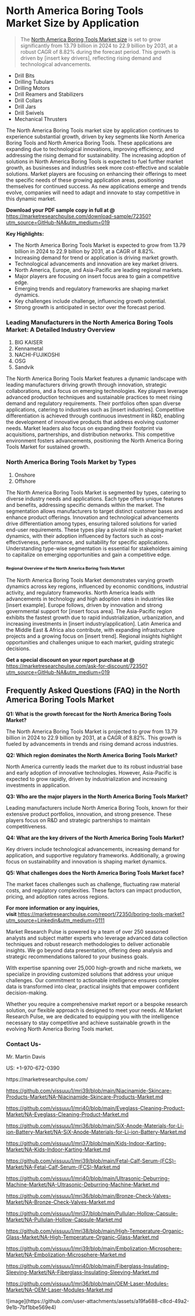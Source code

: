 <h1>North America Boring Tools Market&nbsp;Size by Application</h1><blockquote><p>The <a href="https://marketresearchpulse.com/download-sample/72350?utm_source=GitHub-NA&amp;utm_medium=019">North America Boring Tools Market size</a> is set to grow significantly from 13.79 billion in 2024 to 22.9 billion by 2031, at a robust CAGR of 8.82% during the forecast period. This growth is driven by [insert key drivers], reflecting rising demand and technological advancements.</p></blockquote><ul><li>Drill Bits<li> Drilling Tubulars<li> Drilling Motors<li> Drill Reamers and Stabilizers<li> Drill Collars<li> Drill Jars<li> Drill Swivels<li> Mechanical Thrusters</li></ul><p>The North America Boring Tools market size by application continues to experience substantial growth, driven by key segments like North America Boring Tools and North America Boring Tools. These applications are expanding due to technological innovations, improving efficiency, and addressing the rising demand for sustainability. The increasing adoption of solutions in North America Boring Tools is expected to fuel further market growth, as businesses and industries seek more cost-effective and scalable solutions. Market players are focusing on enhancing their offerings to meet the specific needs of these growing application areas, positioning themselves for continued success. As new applications emerge and trends evolve, companies will need to adapt and innovate to stay competitive in this dynamic market.</p><p><strong>Download your PDF sample copy in full at @ </strong><a href="https://marketresearchpulse.com/download-sample/72350?utm_source=GitHub-NA&amp;utm_medium=019">https://marketresearchpulse.com/download-sample/72350?utm_source=GitHub-NA&amp;utm_medium=019</a></p><p><strong>Key Highlights: </strong></p><ul><li>The North America Boring Tools Market is expected to grow from 13.79 billion in 2024 to 22.9 billion by 2031, at a CAGR of 8.82%.</li><li>Increasing demand for trend or application is driving market growth.</li><li>Technological advancements and innovation are key market drivers.</li><li>North America, Europe, and Asia-Pacific are leading regional markets.</li><li>Major players are focusing on insert focus area to gain a competitive edge.</li><li>Emerging trends and regulatory frameworks are shaping market dynamics.</li><li>Key challenges include challenge, influencing growth potential.</li><li>Strong growth is anticipated in sector over the forecast period.</li></ul><h3>Leading Manufacturers in the North America Boring Tools Market: A Detailed Industry Overview</h3><ol><li>BIG KAISER</li><li>Kennametal</li><li>NACHI-FUJIKOSHI</li><li>OSG</li><li>Sandvik</li></ol><div class="flex max-w-full flex-col flex-grow"><div class="min-h-8 text-message flex w-full flex-col items-end gap-2 whitespace-normal break-words [.text-message+&amp;]:mt-5" dir="auto" data-message-author-role="assistant" data-message-id="fd8432e4-4910-450d-b182-61b7bfb0a01f" data-message-model-slug="gpt-4o"><div class="flex w-full flex-col gap-1 empty:hidden first:pt-[3px]"><div class="markdown prose w-full break-words dark:prose-invert light"><p>The North America Boring Tools Market features a dynamic landscape with leading manufacturers driving growth through innovation, strategic collaborations, and a focus on emerging technologies. Key players leverage advanced production techniques and sustainable practices to meet rising demand and regulatory requirements. Their portfolios often span diverse applications, catering to industries such as [insert industries]. Competitive differentiation is achieved through continuous investment in R&amp;D, enabling the development of innovative products that address evolving customer needs. Market leaders also focus on expanding their footprint via acquisitions, partnerships, and distribution networks. This competitive environment fosters advancements, positioning the North America Boring Tools Market for sustained growth.</p></div></div></div></div><h3>North America Boring Tools Market by Types</h3><ol><li>Onshore<li> Offshore</li></ol><div class="flex max-w-full flex-col flex-grow"><div class="min-h-8 text-message flex w-full flex-col items-end gap-2 whitespace-normal break-words [.text-message+&amp;]:mt-5" dir="auto" data-message-author-role="assistant" data-message-id="084470be-0bb7-4664-bddf-5156b4f41249" data-message-model-slug="gpt-4o-mini"><div class="flex w-full flex-col gap-1 empty:hidden first:pt-[3px]"><div class="markdown prose w-full break-words dark:prose-invert light"><p>The North America Boring Tools Market is segmented by types, catering to diverse industry needs and applications. Each type offers unique features and benefits, addressing specific demands within the market. The segmentation allows manufacturers to target distinct customer bases and enhance product offerings. Innovation and technological advancements drive differentiation among types, ensuring tailored solutions for varied end-user requirements. These types play a pivotal role in shaping market dynamics, with their adoption influenced by factors such as cost-effectiveness, performance, and suitability for specific applications. Understanding type-wise segmentation is essential for stakeholders aiming to capitalize on emerging opportunities and gain a competitive edge.</p></div></div></div></div><h3><span style="font-size: 11px;">Regional Overview of the North America Boring Tools Market</span></h3><div class="flex max-w-full flex-col flex-grow"><div class="min-h-8 text-message flex w-full flex-col items-end gap-2 whitespace-normal break-words [.text-message+&amp;]:mt-5" dir="auto" data-message-author-role="assistant" data-message-id="e9038762-ce64-4e30-91c9-9bd413514231" data-message-model-slug="gpt-4o-mini"><div class="flex w-full flex-col gap-1 empty:hidden first:pt-[3px]"><div class="markdown prose w-full break-words dark:prose-invert light"><p>The North America Boring Tools Market demonstrates varying growth dynamics across key regions, influenced by economic conditions, industrial activity, and regulatory frameworks. North America leads with advancements in technology and high adoption rates in industries like [insert example]. Europe follows, driven by innovation and strong governmental support for [insert focus area]. The Asia-Pacific region exhibits the fastest growth due to rapid industrialization, urbanization, and increasing investments in [insert industry/application]. Latin America and the Middle East &amp; Africa also contribute, with expanding infrastructure projects and a growing focus on [insert trend]. Regional insights highlight opportunities and challenges unique to each market, guiding strategic decisions.</p></div></div></div></div><p><strong>Get a special discount on your report purchase at @ </strong><a href="https://marketresearchpulse.com/ask-for-discount/72350?utm_source=GitHub-NA&amp;utm_medium=019">https://marketresearchpulse.com/ask-for-discount/72350?utm_source=GitHub-NA&amp;utm_medium=019</a></p><h2>Frequently Asked Questions (FAQ) in the North America Boring Tools Market</h2><p><strong>Q1: What is the growth forecast for the North America Boring Tools Market?</strong></p><p>The North America Boring Tools Market is projected to grow from 13.79 billion in 2024 to 22.9 billion by 2031, at a CAGR of 8.82%. This growth is fueled by advancements in trends and rising demand across industries.</p><p><strong>Q2: Which region dominates the North America Boring Tools Market?</strong></p><p>North America currently leads the market due to its robust industrial base and early adoption of innovative technologies. However, Asia-Pacific is expected to grow rapidly, driven by industrialization and increasing investments in application.</p><p><strong>Q3: Who are the major players in the North America Boring Tools Market?</strong></p><p>Leading manufacturers include North America Boring Tools, known for their extensive product portfolios, innovation, and strong presence. These players focus on R&amp;D and strategic partnerships to maintain competitiveness.</p><p><strong>Q4: What are the key drivers of the North America Boring Tools Market?</strong></p><p>Key drivers include technological advancements, increasing demand for application, and supportive regulatory frameworks. Additionally, a growing focus on sustainability and innovation is shaping market dynamics.</p><p><strong>Q5: What challenges does the North America Boring Tools Market face?</strong></p><p>The market faces challenges such as challenge, fluctuating raw material costs, and regulatory complexities. These factors can impact production, pricing, and adoption rates across regions.</p><p><strong>For more information or any inquiries, visit&nbsp;</strong><a href="https://marketresearchpulse.com/report/72350/boring-tools-market?utm_source=Linkedin&utm_medium=0111">https://marketresearchpulse.com/report/72350/boring-tools-market?utm_source=Linkedin&utm_medium=0111</a></p><p>Market Research Pulse is powered by a team of over 250 seasoned analysts and subject matter experts who leverage advanced data collection techniques and robust research methodologies to deliver actionable insights. We go beyond data presentation, offering deep analysis and strategic recommendations tailored to your business goals.</p><p>With expertise spanning over 25,000 high-growth and niche markets, we specialize in providing customized solutions that address your unique challenges. Our commitment to actionable intelligence ensures complex data is transformed into clear, practical insights that empower confident decision-making.</p><p>Whether you require a comprehensive market report or a bespoke research solution, our flexible approach is designed to meet your needs. At Market Research Pulse, we are dedicated to equipping you with the intelligence necessary to stay competitive and achieve sustainable growth in the evolving North America Boring Tools market.</p><h3><strong>Contact Us-</strong></h3><p>Mr. Martin Davis</p><p>US: +1-970-672-0390</p><p>https://marketresearchpulse.com/</p><p><a href="https://github.com/vissuuu1/mri39/blob/main/Niacinamide-Skincare-Products-Market/NA-Niacinamide-Skincare-Products-Market.md">https://github.com/vissuuu1/mri39/blob/main/Niacinamide-Skincare-Products-Market/NA-Niacinamide-Skincare-Products-Market.md</a></p><p><a href="https://github.com/vissuuu1/mri40/blob/main/Eyeglass-Cleaning-Product-Market/NA-Eyeglass-Cleaning-Product-Market.md">https://github.com/vissuuu1/mri40/blob/main/Eyeglass-Cleaning-Product-Market/NA-Eyeglass-Cleaning-Product-Market.md</a></p><p><a href="https://github.com/vissuuu1/mri36/blob/main/SiX-Anode-Materials-for-Li-ion-Battery-Market/NA-SiX-Anode-Materials-for-Li-ion-Battery-Market.md">https://github.com/vissuuu1/mri36/blob/main/SiX-Anode-Materials-for-Li-ion-Battery-Market/NA-SiX-Anode-Materials-for-Li-ion-Battery-Market.md</a></p><p><a href="https://github.com/vissuuu1/mri37/blob/main/Kids-Indoor-Karting-Market/NA-Kids-Indoor-Karting-Market.md">https://github.com/vissuuu1/mri37/blob/main/Kids-Indoor-Karting-Market/NA-Kids-Indoor-Karting-Market.md</a></p><p><a href="https://github.com/vissuuu1/mri39/blob/main/Fetal-Calf-Serum-(FCS)-Market/NA-Fetal-Calf-Serum-(FCS)-Market.md">https://github.com/vissuuu1/mri39/blob/main/Fetal-Calf-Serum-(FCS)-Market/NA-Fetal-Calf-Serum-(FCS)-Market.md</a></p><p><a href="https://github.com/vissuuu1/mri40/blob/main/Ultrasonic-Deburring-Machine-Market/NA-Ultrasonic-Deburring-Machine-Market.md">https://github.com/vissuuu1/mri40/blob/main/Ultrasonic-Deburring-Machine-Market/NA-Ultrasonic-Deburring-Machine-Market.md</a></p><p><a href="https://github.com/vissuuu1/mri36/blob/main/Bronze-Check-Valves-Market/NA-Bronze-Check-Valves-Market.md">https://github.com/vissuuu1/mri36/blob/main/Bronze-Check-Valves-Market/NA-Bronze-Check-Valves-Market.md</a></p><p><a href="https://github.com/vissuuu1/mri37/blob/main/Pullulan-Hollow-Capsule-Market/NA-Pullulan-Hollow-Capsule-Market.md">https://github.com/vissuuu1/mri37/blob/main/Pullulan-Hollow-Capsule-Market/NA-Pullulan-Hollow-Capsule-Market.md</a></p><p><a href="https://github.com/vissuuu1/mri38/blob/main/High-Temperature-Organic-Glass-Market/NA-High-Temperature-Organic-Glass-Market.md">https://github.com/vissuuu1/mri38/blob/main/High-Temperature-Organic-Glass-Market/NA-High-Temperature-Organic-Glass-Market.md</a></p><p><a href="https://github.com/vissuuu1/mri39/blob/main/Embolization-Microsphere-Market/NA-Embolization-Microsphere-Market.md">https://github.com/vissuuu1/mri39/blob/main/Embolization-Microsphere-Market/NA-Embolization-Microsphere-Market.md</a></p><p><a href="https://github.com/vissuuu1/mri40/blob/main/Fiberglass-Insulating-Sleeving-Market/NA-Fiberglass-Insulating-Sleeving-Market.md">https://github.com/vissuuu1/mri40/blob/main/Fiberglass-Insulating-Sleeving-Market/NA-Fiberglass-Insulating-Sleeving-Market.md</a></p><p><a href="https://github.com/vissuuu1/mri36/blob/main/OEM-Laser-Modules-Market/NA-OEM-Laser-Modules-Market.md">https://github.com/vissuuu1/mri36/blob/main/OEM-Laser-Modules-Market/NA-OEM-Laser-Modules-Market.md</a></p>
![image](https://github.com/user-attachments/assets/a19fa688-c8cd-49a2-9e1b-7bf1bbe569e4)
